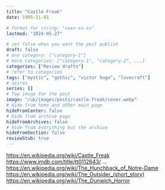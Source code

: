 ```yaml
---
title: "Castle Freak"
date: 1995-11-01

# format for string: "xxxx-xx-xx"
lastmod: "2024-05-27"

# set false when you want the post publish
draft: false
# one category: ["category-1"]
# more categories: ["category-1", "category-2", ...]
categories: ["Review drafts"]
# refer to categories
tags: ["mystic", "gothic", "victor hugo", "lovecraft"]
# seires
series: []
# Top image for the post
image: "/uk/images/posts/castle-freak/cover.webp"
# Hide from home and other main page
hideFromCenter: false
# Hide from archive page
hideFromArchives: false
# Hide from everything but the archive
hideFromSection: false
reviewStub: true
---
```

https://en.wikipedia.org/wiki/Castle_Freak
https://www.imdb.com/title/tt0112643/
...
https://en.wikipedia.org/wiki/The_Hunchback_of_Notre-Dame
https://en.wikipedia.org/wiki/The_Outsider_(short_story)
https://en.wikipedia.org/wiki/The_Dunwich_Horror
<!--more-->